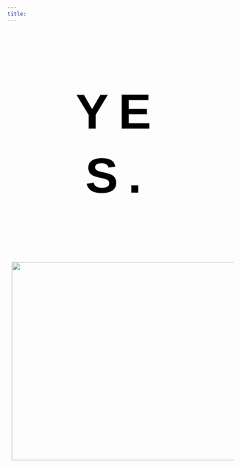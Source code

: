 ```yaml
---
title: 
---
```




<!-- Codes by HTML.am -->

<!-- CSS Code -->
<style type="text/css" scoped>
.GeneratedText {
font-family:Helvetica, sans-serif;font-size:8em;font-weight:bold;letter-spacing:0.2em;line-height:1.3em;text-align:center;color:#000000;padding:1em;
}
</style>

<!-- HTML Code -->
<div class="GeneratedText">YES.</div>

<!-- CSS Code -->
<style type="text/css" scoped>
img.GeneratedImage {
width:600px;height:450px;margin:10px;border-width:0px;border-color:#000000;border-style:solid;
}
</style>

<!-- HTML Code -->
<img src="http://i.imgur.com/O9kuhCm.png" alt="" class="GeneratedImage">
